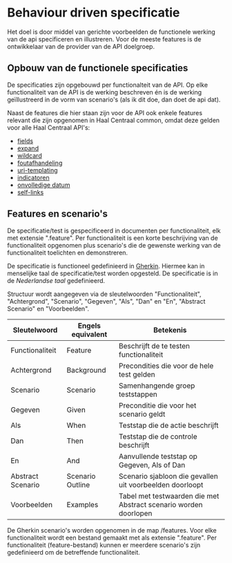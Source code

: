 # Behaviour driven specificatie
Het doel is door middel van gerichte voorbeelden de functionele werking van de api specificeren en illustreren. Voor de meeste features is de ontwikkelaar van de provider van de API doelgroep.

## Opbouw van de functionele specificaties
De specificaties zijn opgebouwd per functionalteit van de API. Op elke functionaliteit van de API is de werking beschreven én is de werking geïllustreerd in de vorm van scenario's (als ik dit doe, dan doet de api dat).

Naast de features die hier staan zijn voor de API ook enkele features relevant die zijn opgenomen in Haal Centraal common, omdat deze gelden voor alle Haal Centraal API's:
- [fields](https://github.com/VNG-Realisatie/Haal-Centraal-common/blob/master/features/fields.feature)
- [expand](https://github.com/VNG-Realisatie/Haal-Centraal-common/blob/master/features/expand.feature)
- [wildcard](https://github.com/VNG-Realisatie/Haal-Centraal-common/blob/master/features/wildcard.feature)
- [foutafhandeling](https://github.com/VNG-Realisatie/Haal-Centraal-common/blob/master/features/foutafhandeling.feature)
- [uri-templating](https://github.com/VNG-Realisatie/Haal-Centraal-common/blob/master/features/uri-templating.feature)
- [indicatoren](https://github.com/VNG-Realisatie/Haal-Centraal-common/blob/master/features/indicatoren.feature)
- [onvolledige datum](https://github.com/VNG-Realisatie/Haal-Centraal-common/blob/master/features/onvolledige_datum.feature)
- [self-links](https://github.com/VNG-Realisatie/Haal-Centraal-common/blob/master/features/self-links.feature)

## Features en scenario's
De specificatie/test is gespecificeerd in documenten per functionaliteit, elk met extensie ".feature". Per functionaliteit is een korte beschrijving van de functionaliteit opgenomen plus scenario's die de gewenste werking van de functionaliteit toelichten en demonstreren.

De specificatie is functioneel gedefinieerd in [Gherkin](https://docs.cucumber.io/gherkin/reference/). Hiermee kan in menselijke taal de specificatie/test worden opgesteld.
De specificatie is in de *Nederlandse taal* gedefinieerd.

Structuur wordt aangegeven via de sleutelwoorden "Functionaliteit", "Achtergrond", "Scenario", "Gegeven", "Als", "Dan" en "En", "Abstract Scenario" en "Voorbeelden".

| Sleutelwoord      | Engels equivalent | Betekenis                                   |
| ----------------- | ----------------- | ------------------------------------------- |
| Functionaliteit   | Feature           | Beschrijft de te testen functionaliteit     |
| Achtergrond       | Background        | Precondities die voor de hele test gelden   |
| Scenario          | Scenario          | Samenhangende groep teststappen             |
| Gegeven           | Given             | Preconditie die voor het scenario geldt     |
| Als               | When              | Teststap die de actie beschrijft            |
| Dan               | Then              | Teststap die de controle beschrijft         |
| En                | And               | Aanvullende teststap op Gegeven, Als of Dan |
| Abstract Scenario | Scenario Outline  | Scenario sjabloon die gevallen uit voorbeelden doorloopt |
| Voorbeelden       | Examples          | Tabel met testwaarden die met Abstract scenario worden doorlopen |

De Gherkin scenario's worden opgenomen in de map /features. Voor elke functionaliteit wordt een bestand gemaakt met als extensie ".feature". Per functionaliteit (feature-bestand) kunnen er meerdere scenario's zijn gedefinieerd om de betreffende functionaliteit.
